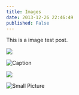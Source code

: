 ```yaml
---
title: Images
date: 2013-12-26 22:46:49
published: False
---
```


This is a image test post.

![](http://ww1.sinaimg.cn/mw690/81b78497jw1emfgwkasznj21hc0u0qb7.jpg)

![Caption](http://ww3.sinaimg.cn/mw690/81b78497jw1emfgwjrh2pj21hc0u01g3.jpg)

![](https://photos.google.com/photo/AF1QipPMdnhQfjbvZBJZcnEfd-ozgjwGtOH0f141fFX7)

![Small Picture](http://placehold.it/350x150.jpg)
